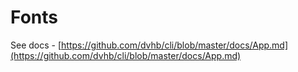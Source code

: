 # Fonts

See docs - [https://github.com/dvhb/cli/blob/master/docs/App.md](https://github.com/dvhb/cli/blob/master/docs/App.md)
